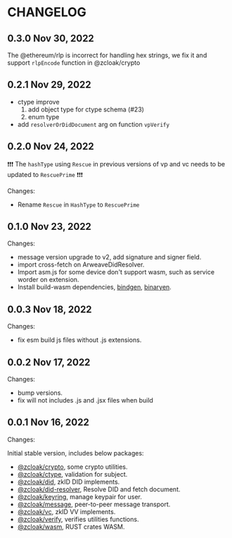 # CHANGELOG

## 0.3.0 Nov 30, 2022

The @ethereum/rlp is incorrect for handling hex strings, we fix it and support `rlpEncode` function in @zcloak/crypto


## 0.2.1 Nov 29, 2022

- ctype improve
  1. add object type for ctype schema (#23)
  2. enum type
- add `resolverOrDidDocument` arg on function `vpVerify`

## 0.2.0 Nov 24, 2022

❗️❗️❗️ The `hashType` using `Rescue` in previous versions of vp and vc needs to be updated to `RescuePrime` ❗️❗️❗️

Changes:

- Rename `Rescue` in `HashType` to `RescuePrime`

## 0.1.0 Nov 23, 2022

Changes:

- message version upgrade to v2, add signature and signer field.
- import cross-fetch on ArweaveDidResolver.
- Import asm.js for some device don't support wasm, such as service worder on extension.
- Install build-wasm dependencies, [bindgen](https://github.com/rustwasm/wasm-bindgen), [binaryen](https://github.com/WebAssembly/binaryen).


## 0.0.3 Nov 18, 2022

Changes:

- fix esm build js files without .js extensions.

## 0.0.2 Nov 17, 2022

Changes:

- bump versions.
- fix will not includes .js and .jsx files when build

## 0.0.1 Nov 16, 2022

Changes:

Initial stable version, includes below packages:
- [@zcloak/crypto](https://www.npmjs.com/package/@zcloak/crypto), some crypto utilities.
- [@zcloak/ctype](https://www.npmjs.com/package/@zcloak/ctype), validation for subject.
- [@zcloak/did](https://www.npmjs.com/package/@zcloak/did), zkID DID implements.
- [@zcloak/did-resolver](https://www.npmjs.com/package/@zcloak/did), Resolve DID and fetch document.
- [@zcloak/keyring](https://www.npmjs.com/package/@zcloak/keyring), manage keypair for user.
- [@zcloak/message](https://www.npmjs.com/package/@zcloak/message), peer-to-peer message transport.
- [@zcloak/vc](https://www.npmjs.com/package/@zcloak/vc), zkID VV implements.
- [@zcloak/verify](https://www.npmjs.com/package/@zcloak/verify), verifies utilities functions.
- [@zcloak/wasm](https://www.npmjs.com/package/@zcloak/wasm), RUST crates WASM.
